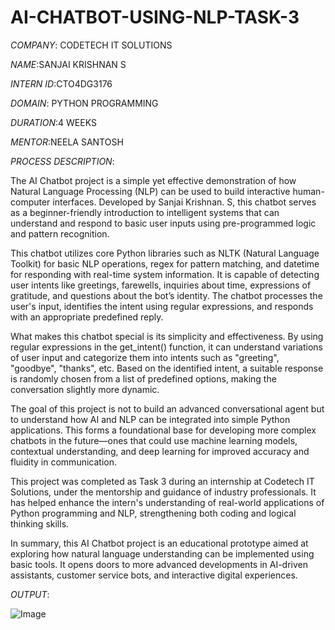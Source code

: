 # AI-CHATBOT-USING-NLP-TASK-3

*COMPANY*: CODETECH IT SOLUTIONS 

*NAME*:SANJAI KRISHNAN S 

*INTERN ID*:CTO4DG3176

*DOMAIN*: PYTHON PROGRAMMING 

*DURATION*:4 WEEKS

*MENTOR*:NEELA SANTOSH

*PROCESS DESCRIPTION*:

The AI Chatbot project is a simple yet effective demonstration of how Natural Language Processing (NLP) can be used to build interactive human-computer interfaces. Developed by Sanjai Krishnan. S, this chatbot serves as a beginner-friendly introduction to intelligent systems that can understand and respond to basic user inputs using pre-programmed logic and pattern recognition.

This chatbot utilizes core Python libraries such as NLTK (Natural Language Toolkit) for basic NLP operations, regex for pattern matching, and datetime for responding with real-time system information. It is capable of detecting user intents like greetings, farewells, inquiries about time, expressions of gratitude, and questions about the bot’s identity. The chatbot processes the user's input, identifies the intent using regular expressions, and responds with an appropriate predefined reply.

What makes this chatbot special is its simplicity and effectiveness. By using regular expressions in the get_intent() function, it can understand variations of user input and categorize them into intents such as "greeting", "goodbye", "thanks", etc. Based on the identified intent, a suitable response is randomly chosen from a list of predefined options, making the conversation slightly more dynamic.

The goal of this project is not to build an advanced conversational agent but to understand how AI and NLP can be integrated into simple Python applications. This forms a foundational base for developing more complex chatbots in the future—ones that could use machine learning models, contextual understanding, and deep learning for improved accuracy and fluidity in communication.

This project was completed as Task 3 during an internship at Codetech IT Solutions, under the mentorship and guidance of industry professionals. It has helped enhance the intern's understanding of real-world applications of Python programming and NLP, strengthening both coding and logical thinking skills.

In summary, this AI Chatbot project is an educational prototype aimed at exploring how natural language understanding can be implemented using basic tools. It opens doors to more advanced developments in AI-driven assistants, customer service bots, and interactive digital experiences.

*OUTPUT*:

![Image](https://github.com/user-attachments/assets/681c0cb2-8272-42f7-b3b1-edb9a6dc6284)
